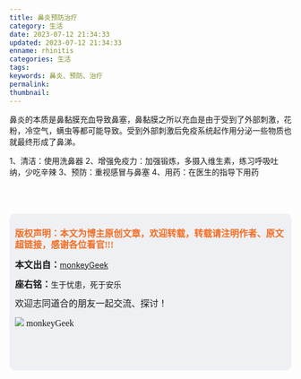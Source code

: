 ```yaml
---
title: 鼻炎预防治疗
category: 生活
date: 2023-07-12 21:34:33
updated: 2023-07-12 21:34:33
enname: rhinitis
categories: 生活
tags:
keywords: 鼻炎、预防、治疗
permalink:
thumbnail:
---
```




<!--more-->

鼻炎的本质是鼻黏膜充血导致鼻塞，鼻黏膜之所以充血是由于受到了外部刺激，花粉，冷空气，螨虫等都可能导致。受到外部刺激后免疫系统起作用分泌一些物质也就最终形成了鼻涕。

1、清洁：使用洗鼻器
2、增强免疫力：加强锻炼，多摄入维生素，练习呼吸吐纳，少吃辛辣
3、预防：重视感冒与鼻塞
4、用药：在医生的指导下用药



</br>

</br>

</br>

<script>
var _hmt = _hmt || [];
(function() {
  var hm = document.createElement("script");
  hm.src = "https://hm.baidu.com/hm.js?2f798e6b269c8a40f12bef25d7f1876d";
  var s = document.getElementsByTagName("script")[0]; 
  s.parentNode.insertBefore(hm, s);
})();
</script>

<div style="height:260px; background-color:rgb(238,240,244); padding:10px;border-radius:10px;">
    <p style="color:#f36c21;font:bold 16px/20px 'kaiTi';">
      版权声明：本文为博主原创文章，欢迎转载，转载请注明作者、原文超链接，感谢各位看官!!!
    </p>
    <p>
      <span style="font:bold 16px/20px 'kaiTi';">本文出自：</span><a href="https://monkeyGeek369.github.io">monkeyGeek</a> 
    </p>
    <p>
      <span style="font:bold 16px/20px 'kaiTi';">座右铭：</span><span>生于忧患，死于安乐</span> 
    </p>
    <p>
      <span style="font:16px/20px 'kaiTi';">欢迎志同道合的朋友一起交流、探讨！</span> 
    </p>
    <img style="height:auto; width:auto;flot:left;" src="../../../../image/monkey64.png" /><span style="font:16px/20px 'kaiTi';flot:left;">   monkeyGeek</span>


